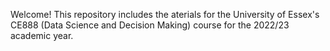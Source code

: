 Welcome!
This repository includes the aterials for the University of Essex's CE888 (Data Science and Decision Making) course for the 2022/23 academic year.
